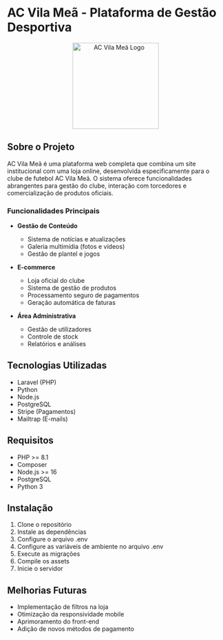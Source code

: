 # AC Vila Meã - Plataforma de Gestão Desportiva

<p align="center">
  <img src="[inserir_url_do_logo]" alt="AC Vila Meã Logo" width="200"/>
</p>

## Sobre o Projeto

AC Vila Meã é uma plataforma web completa que combina um site institucional com uma loja online, desenvolvida especificamente para o clube de futebol AC Vila Meã. O sistema oferece funcionalidades abrangentes para gestão do clube, interação com torcedores e comercialização de produtos oficiais.

### Funcionalidades Principais

- **Gestão de Conteúdo**
  - Sistema de notícias e atualizações
  - Galeria multimídia (fotos e vídeos)
  - Gestão de plantel e jogos

- **E-commerce**
  - Loja oficial do clube
  - Sistema de gestão de produtos
  - Processamento seguro de pagamentos
  - Geração automática de faturas

- **Área Administrativa**
  - Gestão de utilizadores
  - Controle de stock
  - Relatórios e análises

## Tecnologias Utilizadas

- Laravel (PHP)
- Python
- Node.js
- PostgreSQL
- Stripe (Pagamentos)
- Mailtrap (E-mails)

## Requisitos

- PHP >= 8.1
- Composer
- Node.js >= 16
- PostgreSQL
- Python 3

## Instalação

1. Clone o repositório
2. Instale as dependências
3. Configure o arquivo .env
4. Configure as variáveis de ambiente no arquivo .env
5. Execute as migrações
6. Compile os assets
7. Inicie o servidor

## Melhorias Futuras

- Implementação de filtros na loja
- Otimização da responsividade mobile
- Aprimoramento do front-end
- Adição de novos métodos de pagamento
